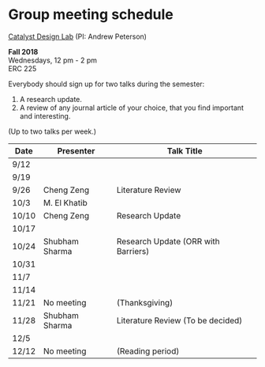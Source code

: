 # Group meeting schedule #
[Catalyst Design Lab](http://brown.edu/go/catalyst) (PI: Andrew Peterson)

**Fall 2018**  
Wednesdays, 12 pm - 2 pm  
ERC 225

Everybody should sign up for two talks during the semester:

1. A research update.
2. A review of any journal article of your choice, that you find important and interesting.

(Up to two talks per week.)


|   Date     |   Presenter   |   Talk Title                                              |
| ---------- | ------------- | --------------------------------------------------------- |
| 9/12       |               |                                                           |
| 9/19       |               |                                                           |
| 9/26       | Cheng Zeng    |  Literature Review                                        |
| 10/3       | M. El Khatib  |                                                           |
| 10/10      | Cheng Zeng    |  Research Update                                          |
| 10/17      |               |                                                           |
| 10/24      | Shubham Sharma| Research Update (ORR with Barriers)                       |
| 10/31      |               |                                                           |
| 11/7       |               |                                                           |
| 11/14      |               |                                                           |
| 11/21      | No meeting    |  (Thanksgiving)                                           |
| 11/28      | Shubham Sharma| Literature Review (To be decided)                         |
| 12/5       |               |                                                           |
| 12/12      | No meeting    |  (Reading period)                                         |